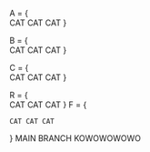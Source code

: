 A = {   
    CAT CAT CAT 
}

B = {   
    CAT CAT CAT 
}

C = {   
    CAT CAT CAT 
}


R = {   
    CAT CAT CAT 
}
F = {   

    CAT CAT CAT 
}
MAIN BRANCH KOWOWOWOWO 
